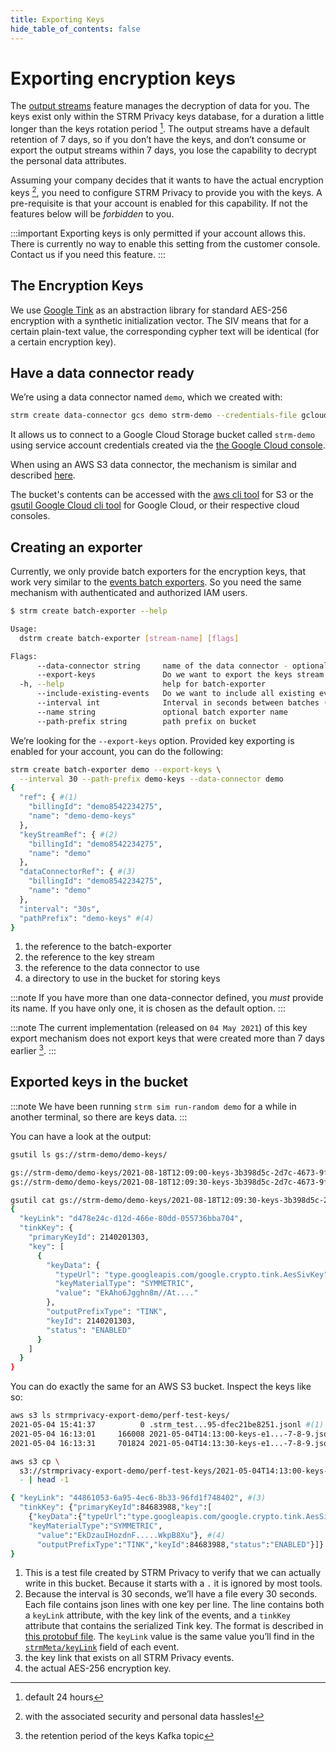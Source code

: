 ```yaml
---
title: Exporting Keys
hide_table_of_contents: false
---
```


# Exporting encryption keys

The [output streams](creating-streams.md#outputStreams) feature
manages the decryption of data for you. The keys exist only within the
STRM Privacy keys database, for a duration a little longer than the keys
rotation period [^1]. The output streams have a default retention of 7
days, so if you don’t have the keys, and don’t consume or export the
output streams within 7 days, you lose the capability to decrypt the
personal data attributes.

Assuming your company decides that it wants to have the actual
encryption keys [^2], you need to configure STRM Privacy to provide you
with the keys. A pre-requisite is that your account is enabled for this
capability. If not the features below will be *forbidden* to you.

:::important
Exporting keys is only permitted if your account allows this. There is
currently no way to enable this setting from the customer console.
Contact us if you need this feature.
:::

## The Encryption Keys

We use [Google Tink](https://developers.google.com/tink) as an
abstraction library for standard AES-256 encryption with a synthetic
initialization vector. The SIV means that for a certain plain-text
value, the corresponding cypher text will be identical (for a certain
encryption key).

## Have a data connector ready

We’re using a data connector named `demo`, which we created with:

```bash
strm create data-connector gcs demo strm-demo --credentials-file gcloud.json
```

It allows us to connect to a Google Cloud Storage bucket called `strm-demo`
using service account credentials created via the [the Google Cloud
console](https://console.cloud.google.com/iam-admin/serviceaccounts/create).

When using an AWS S3 data connector, the mechanism is similar and described
[here](/quickstart/receiving-s3.md).

The bucket's contents can be accessed with the [aws cli
tool](https://aws.amazon.com/cli/) for S3 or the [gsutil Google Cloud
cli tool](https://cloud.google.com/storage/docs/gsutil) for Google
Cloud, or their respective cloud consoles.

## Creating an exporter

Currently, we only provide batch exporters for the encryption keys, that
work very similar to the [events batch exporters](/quickstart/receiving-s3.md).
So you need the same mechanism with authenticated and authorized IAM
users.

```bash
$ strm create batch-exporter --help

Usage:
  dstrm create batch-exporter [stream-name] [flags]

Flags:
      --data-connector string     name of the data connector - optional if you own only one data connector
      --export-keys               Do we want to export the keys stream
  -h, --help                      help for batch-exporter
      --include-existing-events   Do we want to include all existing events
      --interval int              Interval in seconds between batches (default 60)
      --name string               optional batch exporter name
      --path-prefix string        path prefix on bucket
```

We’re looking for the `--export-keys` option. Provided key exporting is
enabled for your account, you can do the following:

```bash
strm create batch-exporter demo --export-keys \
  --interval 30 --path-prefix demo-keys --data-connector demo
{
  "ref": { #(1)
    "billingId": "demo8542234275", 
    "name": "demo-demo-keys"
  },
  "keyStreamRef": { #(2)
    "billingId": "demo8542234275", 
    "name": "demo"
  },
  "dataConnectorRef": { #(3)
    "billingId": "demo8542234275", 
    "name": "demo"
  },
  "interval": "30s",
  "pathPrefix": "demo-keys" #(4)
}
```

1. the reference to the batch-exporter
2. the reference to the key stream
3. the reference to the data connector to use
4. a directory to use in the bucket for storing keys

:::note
If you have more than one data-connector defined, you *must* provide its name.
If you have only one, it is chosen as the default option.
:::

:::note
The current implementation (released on `04 May 2021`) of this key
export mechanism does not export keys that were created more than 7 days
earlier [^3].
:::

## Exported keys in the bucket

:::note
We have been running `strm sim run-random demo` for a while in another
terminal, so there are keys data.
:::

You can have a look at the output:
```bash
gsutil ls gs://strm-demo/demo-keys/

gs://strm-demo/demo-keys/2021-08-18T12:09:00-keys-3b398d5c-2d7c-4673-9f73-3693e137ddbb---0-1-2-3-4.jsonl
gs://strm-demo/demo-keys/2021-08-18T12:09:30-keys-3b398d5c-2d7c-4673-9f73-3693e137ddbb---0-1-2-3-4.jsonl

gsutil cat gs://strm-demo/demo-keys/2021-08-18T12:09:30-keys-3b398d5c-2d7c-4673-9f73-3693e137ddbb---0-1-2-3-4.jsonl | tail -1
{
  "keyLink": "d478e24c-d12d-466e-80dd-055736bba704",
  "tinkKey": {
    "primaryKeyId": 2140201303,
    "key": [
      {
        "keyData": {
          "typeUrl": "type.googleapis.com/google.crypto.tink.AesSivKey",
          "keyMaterialType": "SYMMETRIC",
          "value": "EkAho6Jgghn8m//At...."
        },
        "outputPrefixType": "TINK",
        "keyId": 2140201303,
        "status": "ENABLED"
      }
    ]
  }
}
```
You can do exactly the same for an AWS S3 bucket. Inspect the keys like so:
```bash
aws s3 ls strmprivacy-export-demo/perf-test-keys/
2021-05-04 15:41:37          0 .strm_test...95-dfec21be8251.jsonl #(1)
2021-05-04 16:13:01     166008 2021-05-04T14:13:00-keys-e1...-7-8-9.jsonl #(2)
2021-05-04 16:13:31     701824 2021-05-04T14:13:30-keys-e1...-7-8-9.jsonl

aws s3 cp \
  s3://strmprivacy-export-demo/perf-test-keys/2021-05-04T14:13:00-keys-e1...-7-8-9.jsonl \
  - | head -1

{ "keyLink": "44861053-6a95-4ec6-8b33-96fd1f748402", #(3)
  "tinkKey": {"primaryKeyId":84683988,"key":[
    {"keyData":{"typeUrl":"type.googleapis.com/google.crypto.tink.AesSivKey",
    "keyMaterialType":"SYMMETRIC",
      "value":"EkDzauIHozdnF.....WkpB8Xu"}, #(4)
      "outputPrefixType":"TINK","keyId":84683988,"status":"ENABLED"}]}
}
```
1. This is a test file created by STRM Privacy to verify that we can
    actually write in this bucket. Because it starts with a `.` it is
    ignored by most tools.
2. Because the interval is 30 seconds, we’ll have a file every 30
    seconds. Each file contains json lines with one key per line. The
    line contains both a `keyLink` attribute, with the key link of the
    events, and a `tinkKey` attribute that contains the serialized Tink
    key. The format is described in [this protobuf file](https://github.com/google/tink/blob/master/proto/tink.proto).
    The `keyLink` value is the same value you’ll find in the
    [`strmMeta/keyLink`](/concepts/strm-meta.md) field of each event.
3. the key link that exists on all STRM Privacy events.
4. the actual AES-256 encryption key.

[^1]: default 24 hours
[^2]: with the associated security and personal data hassles!
[^3]: the retention period of the keys Kafka topic
